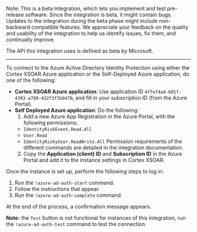 Note: This is a beta Integration, which lets you implement and test pre-release software. Since the integration is beta, it might contain bugs. Updates to the integration during the beta phase might include non-backward compatible features. We appreciate your feedback on the quality and usability of the integration to help us identify issues, fix them, and continually improve.

The API this integration uses is defined as beta by Microsoft.

---
To connect to the Azure Active Directory Identity Protection using either the Cortex XSOAR Azure application or the Self-Deployed Azure application, do one of the following:

- **Cortex XSOAR Azure application**: Use application ID `4ffef4a4-601f-4393-a789-432f3f3b8470`, and fill in your subscription ID (from the Azure Portal).
- **Self Deployed Azure application**: Do the following:
   1. Add a new Azure App Registration in the Azure Portal, with the following permissions:
   - `IdentityRiskEvent.Read.All`
   - `User.Read`
   - `IdentityRiskyUser.ReadWrite.All`
  Permission requirements of the different commands are detailed in the integration documentation.
   2. Copy the **Application (client) ID** and **Subscription ID** in the Azure Portal and add it to the instance settings in Cortex XSOAR. 

Once the instance is set up, perform the following steps to log in: 
1. Run the `!azure-ad-auth-start` command.
2. Follow the instructions that appear.
3. Run the `!azure-ad-auth-complete` command.

At the end of the process, a confirmation message appears. 

**Note:** the `Test` button is not functional for instances of this integration, run the `!azure-ad-auth-test` command to test the connection.
